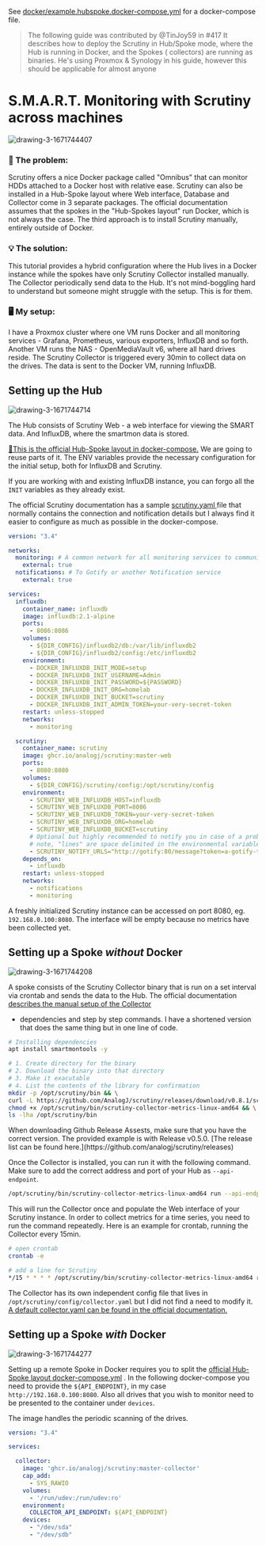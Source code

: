 >
See [docker/example.hubspoke.docker-compose.yml](https://github.com/AnalogJ/scrutiny/blob/master/docker/example.hubspoke.docker-compose.yml)
for a docker-compose file.

> The following guide was contributed by @TinJoy59 in #417
> It describes how to deploy the Scrutiny in Hub/Spoke mode, where the Hub is running in Docker, and the Spokes (
> collectors) are running as binaries.
> He's using Proxmox & Synology in his guide, however this should be applicable for almost anyone

# S.M.A.R.T. Monitoring with Scrutiny across machines

![drawing-3-1671744407](https://user-images.githubusercontent.com/86809766/209230023-bf1ef9f8-65c4-454e-9e1a-be1293cd737e.png)

### 🤔 The problem:

Scrutiny offers a nice Docker package called "Omnibus" that can monitor HDDs attached to a Docker host with relative
ease. Scrutiny can also be installed in a Hub-Spoke layout where Web interface, Database and Collector come in 3
separate packages. The official documentation assumes that the spokes in the "Hub-Spokes layout" run Docker, which is
not always the case. The third approach is to install Scrutiny manually, entirely outside of Docker.

### 💡 The solution:

This tutorial provides a hybrid configuration where the Hub lives in a Docker instance while the spokes have only
Scrutiny Collector installed manually. The Collector periodically send data to the Hub. It's not mind-boggling hard to
understand but someone might struggle with the setup. This is for them.

### 🖥️ My setup:

I have a Proxmox cluster where one VM runs Docker and all monitoring services - Grafana, Prometheus, various exporters,
InfluxDB and so forth. Another VM runs the NAS - OpenMediaVault v6, where all hard drives reside. The Scrutiny Collector
is triggered every 30min to collect data on the drives. The data is sent to the Docker VM, running InfluxDB.

## Setting up the Hub

![drawing-3-1671744714](https://user-images.githubusercontent.com/86809766/209230113-c954d834-521b-4555-bcd2-eb6b80f343be.png)

The Hub consists of Scrutiny Web - a web interface for viewing the SMART data. And InfluxDB, where the smartmon data is
stored.

[🔗This is the official Hub-Spoke layout in docker-compose.](https://github.com/AnalogJ/scrutiny/blob/master/docker/example.hubspoke.docker-compose.yml)
We are going to reuse parts of it. The ENV variables provide the necessary configuration for the initial setup, both for
InfluxDB and Scrutiny.

If you are working with and existing InfluxDB instance, you can forgo all the `INIT` variables as they already exist.

The official Scrutiny documentation has a
sample [scrutiny.yaml ](https://github.com/AnalogJ/scrutiny/blob/master/example.scrutiny.yaml)file that normally
contains the connection and notification details but I always find it easier to configure as much as possible in the
docker-compose.

```yaml
version: "3.4"

networks:
  monitoring: # A common network for all monitoring services to communicate into
    external: true
  notifications: # To Gotify or another Notification service
    external: true

services:
  influxdb:
    container_name: influxdb
    image: influxdb:2.1-alpine
    ports:
      - 8086:8086
    volumes:
      - ${DIR_CONFIG}/influxdb2/db:/var/lib/influxdb2
      - ${DIR_CONFIG}/influxdb2/config:/etc/influxdb2
    environment:
      - DOCKER_INFLUXDB_INIT_MODE=setup
      - DOCKER_INFLUXDB_INIT_USERNAME=Admin
      - DOCKER_INFLUXDB_INIT_PASSWORD=${PASSWORD}
      - DOCKER_INFLUXDB_INIT_ORG=homelab
      - DOCKER_INFLUXDB_INIT_BUCKET=scrutiny
      - DOCKER_INFLUXDB_INIT_ADMIN_TOKEN=your-very-secret-token
    restart: unless-stopped
    networks:
      - monitoring

  scrutiny:
    container_name: scrutiny
    image: ghcr.io/analogj/scrutiny:master-web
    ports:
      - 8080:8080
    volumes:
      - ${DIR_CONFIG}/scrutiny/config:/opt/scrutiny/config
    environment:
      - SCRUTINY_WEB_INFLUXDB_HOST=influxdb
      - SCRUTINY_WEB_INFLUXDB_PORT=8086
      - SCRUTINY_WEB_INFLUXDB_TOKEN=your-very-secret-token
      - SCRUTINY_WEB_INFLUXDB_ORG=homelab
      - SCRUTINY_WEB_INFLUXDB_BUCKET=scrutiny
      # Optional but highly recommended to notify you in case of a problem
      # note, "lines" are space delimited in the environmental variable. 
      - SCRUTINY_NOTIFY_URLS="http://gotify:80/message?token=a-gotify-token discord://token@channel telegram://token@telegram?channels=channel-1"
    depends_on:
      - influxdb
    restart: unless-stopped
    networks:
      - notifications
      - monitoring
```

A freshly initialized Scrutiny instance can be accessed on port 8080, eg. `192.168.0.100:8080`. The interface will be
empty because no metrics have been collected yet.

## Setting up a Spoke ***without*** Docker

![drawing-3-1671744208](https://user-images.githubusercontent.com/86809766/209230155-386a8644-b506-497f-8245-0d24e15c9063.png)

A spoke consists of the Scrutiny Collector binary that is run on a set interval via crontab and sends the data to the
Hub. The official
documentation [describes the manual setup of the Collector](https://github.com/AnalogJ/scrutiny/blob/master/docs/INSTALL_MANUAL.md#collector)
- dependencies and step by step commands. I have a shortened version that does the same thing but in one line of code.

```bash
# Installing dependencies
apt install smartmontools -y 

# 1. Create directory for the binary
# 2. Download the binary into that directory
# 3. Make it exacutable
# 4. List the contents of the library for confirmation
mkdir -p /opt/scrutiny/bin && \
curl -L https://github.com/AnalogJ/scrutiny/releases/download/v0.8.1/scrutiny-collector-metrics-linux-amd64 > /opt/scrutiny/bin/scrutiny-collector-metrics-linux-amd64 && \
chmod +x /opt/scrutiny/bin/scrutiny-collector-metrics-linux-amd64 && \
ls -lha /opt/scrutiny/bin
```

<p class="callout warning">When downloading Github Release Assests, make sure that you have the correct version. The provided example is with Release v0.5.0. [The release list can be found here.](https://github.com/analogj/scrutiny/releases) </p>

Once the Collector is installed, you can run it with the following command. Make sure to add the correct address and
port of your Hub as `--api-endpoint`.

```bash
/opt/scrutiny/bin/scrutiny-collector-metrics-linux-amd64 run --api-endpoint "http://192.168.0.100:8080"
```

This will run the Collector once and populate the Web interface of your Scrutiny instance. In order to collect metrics
for a time series, you need to run the command repeatedly. Here is an example for crontab, running the Collector every
15min.

```bash
# open crontab
crontab -e

# add a line for Scrutiny
*/15 * * * * /opt/scrutiny/bin/scrutiny-collector-metrics-linux-amd64 run --api-endpoint "http://192.168.0.100:8080"
```

The Collector has its own independent config file that lives in `/opt/scrutiny/config/collector.yaml` but I did not find
a need to modify
it. [A default collector.yaml can be found in the official documentation.](https://github.com/AnalogJ/scrutiny/blob/master/example.collector.yaml)

## Setting up a Spoke ***with*** Docker

![drawing-3-1671744277](https://user-images.githubusercontent.com/86809766/209230176-87c9e55a-4e3e-4f5f-9609-335d41529f3d.png)

Setting up a remote Spoke in Docker requires you to split
the [official Hub-Spoke layout docker-compose.yml](https://github.com/AnalogJ/scrutiny/blob/master/docker/example.hubspoke.docker-compose.yml)
. In the following docker-compose you need to provide the `${API_ENDPOINT}`, in my case `http://192.168.0.100:8080`.
Also all drives that you wish to monitor need to be presented to the container under `devices`.

The image handles the periodic scanning of the drives.

```yaml
version: "3.4"

services:

  collector:
    image: 'ghcr.io/analogj/scrutiny:master-collector'
    cap_add:
      - SYS_RAWIO
    volumes:
      - '/run/udev:/run/udev:ro'
    environment:
      COLLECTOR_API_ENDPOINT: ${API_ENDPOINT}
    devices:
      - "/dev/sda"
      - "/dev/sdb"
```
